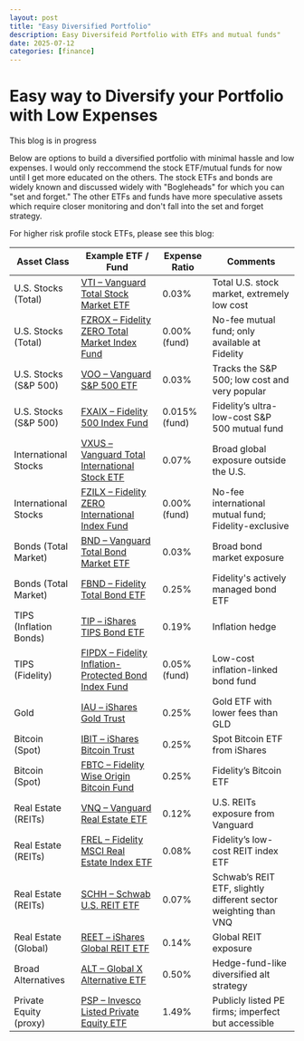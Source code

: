 ```yaml
---
layout: post
title: "Easy Diversified Portfolio"
description: Easy Diversifeid Portfolio with ETFs and mutual funds"
date: 2025-07-12
categories: [finance]
---
```


# Easy way to Diversify your Portfolio with Low Expenses
This blog is in progress

Below are options to build a diversified portfolio with minimal hassle and low expenses.  I would only reccommend the stock ETF/mutual funds for now until I get more educated on the others.  The stock ETFs and bonds are widely known and discussed widely with "Bogleheads" for which you can "set and forget."  The other ETFs and funds have more speculative assets which require closer monitoring and don't fall into the set and forget strategy.

For higher risk profile stock ETFs, please see this blog:


| Asset Class           | Example ETF / Fund                                                                                         | Expense Ratio | Comments                                                                 |
|-----------------------|------------------------------------------------------------------------------------------------------------|---------------|--------------------------------------------------------------------------|
| U.S. Stocks (Total)   | [VTI – Vanguard Total Stock Market ETF](https://investor.vanguard.com/investment-products/etfs/profile/vti)                    | 0.03%         | Total U.S. stock market, extremely low cost                              |
| U.S. Stocks (Total)   | [FZROX – Fidelity ZERO Total Market Index Fund](https://fundresearch.fidelity.com/mutual-funds/summary/315911693)              | 0.00% (fund)  | No-fee mutual fund; only available at Fidelity                           |
| U.S. Stocks (S&P 500) | [VOO – Vanguard S&P 500 ETF](https://investor.vanguard.com/investment-products/etfs/profile/voo)                               | 0.03%         | Tracks the S&P 500; low cost and very popular                            |
| U.S. Stocks (S&P 500) | [FXAIX – Fidelity 500 Index Fund](https://fundresearch.fidelity.com/mutual-funds/summary/315911750)                            | 0.015% (fund) | Fidelity’s ultra-low-cost S&P 500 mutual fund                            |
| International Stocks  | [VXUS – Vanguard Total International Stock ETF](https://investor.vanguard.com/investment-products/etfs/profile/vxus)            | 0.07%         | Broad global exposure outside the U.S.                                   |
| International Stocks  | [FZILX – Fidelity ZERO International Index Fund](https://fundresearch.fidelity.com/mutual-funds/summary/31635T829)              | 0.00% (fund)  | No-fee international mutual fund; Fidelity-exclusive                      |
| Bonds (Total Market)  | [BND – Vanguard Total Bond Market ETF](https://investor.vanguard.com/investment-products/etfs/profile/bnd)                      | 0.03%         | Broad bond market exposure                                               |
| Bonds (Total Market)  | [FBND – Fidelity Total Bond ETF](https://digital.fidelity.com/prgw/digital/research/quote/dashboard/summary?symbol=FBND)        | 0.25%         | Fidelity's actively managed bond ETF                                     |
| TIPS (Inflation Bonds)| [TIP – iShares TIPS Bond ETF](https://www.ishares.com/us/products/239458/ishares-tips-bond-etf)                                  | 0.19%         | Inflation hedge                                                           |
| TIPS (Fidelity)       | [FIPDX – Fidelity Inflation-Protected Bond Index Fund](https://fundresearch.fidelity.com/mutual-funds/summary/316146594)        | 0.05% (fund)  | Low-cost inflation-linked bond fund                                      |
| Gold                  | [IAU – iShares Gold Trust](https://www.ishares.com/us/products/239561/ishares-gold-trust)                                         | 0.25%         | Gold ETF with lower fees than GLD                                        |
| Bitcoin (Spot)        | [IBIT – iShares Bitcoin Trust](https://www.ishares.com/us/products/349648/ishares-bitcoin-trust)                                 | 0.25%         | Spot Bitcoin ETF from iShares                                            |
| Bitcoin (Spot)        | [FBTC – Fidelity Wise Origin Bitcoin Fund](https://digital.fidelity.com/prgw/digital/research/quote/dashboard/summary?symbol=FBTC)| 0.25%         | Fidelity’s Bitcoin ETF                                                   |
| Real Estate (REITs)   | [VNQ – Vanguard Real Estate ETF](https://investor.vanguard.com/investment-products/etfs/profile/vnq)                            | 0.12%         | U.S. REITs exposure from Vanguard                                        |
| Real Estate (REITs)   | [FREL – Fidelity MSCI Real Estate Index ETF](https://digital.fidelity.com/prgw/digital/research/quote/dashboard/summary?symbol=FREL) | 0.08%         | Fidelity’s low-cost REIT index ETF                                       |
| Real Estate (REITs)   | [SCHH – Schwab U.S. REIT ETF](https://www.schwabassetmanagement.com/products/schh)                                               | 0.07%         | Schwab’s REIT ETF, slightly different sector weighting than VNQ          |
| Real Estate (Global)  | [REET – iShares Global REIT ETF](https://www.ishares.com/us/products/239726/ishares-global-reit-etf)                            | 0.14%         | Global REIT exposure                                                     |
| Broad Alternatives    | [ALT – Global X Alternative ETF](https://www.globalxetfs.com/funds/alt/)                                                          | 0.50%         | Hedge-fund-like diversified alt strategy                                 |
| Private Equity (proxy)| [PSP – Invesco Listed Private Equity ETF](https://www.invesco.com/portal/site/us/investors/etfs/product-detail?productId=PSP)   | 1.49%         | Publicly listed PE firms; imperfect but accessible                       |
